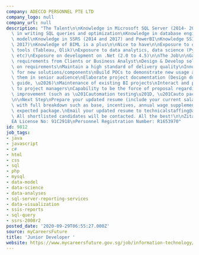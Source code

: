 ```yaml
---
company: ADECCO PERSONNEL PTE LTD
company_logo: null
company_url: null
description: "The Talent\n\nKnowledge in Microsoft SQL Server (2014- 2017)\nKnowledge\
  \ in writing SQL queries and optimization\nKnowledge in database engine and data\
  \ model\nKnowledge in SSRS (2014 and 2017) and PowerBI\nKnowledge SSIS (2014 and\
  \ 2017)\nKnowledge of BIML is a plus\n\nNice to have\n\nExposure to other data visualization\
  \ tools (Tableau, Qlik)\nExposure to data analytics, data science (Python, Spark,\
  \ etc)\nExposure on development on .Net (2.0 to 4.5)\n\nThe Job\n\nGather business\
  \ requirements from Clients or Business Analyst\nDesign & Develop solutions based\
  \ on requirements\nMaintain a high standard of delivery quality\nInnovate and look\
  \ for new solutions/components\nBuild POCs to demonstrate new usage and present\
  \ them in senior audience\nElaborate project documentation (Design documents, deployment\
  \ guide, \u2026)\nMaintenance of existing BI projects\nInteract and provide reporting\
  \ to project managers\nCapability to be the force of proposal regarding the continuous\
  \ improvement (such as \u201Cautomation testing\u201D, \u201Cauto packaging\u201D\
  \n\nNext Step\nPrepare your updated resume (include your current salary package\
  \ with full breakdown such as base, incentives, annual wage supplement, etc.) and\
  \ expected package.\nEmail your updated resume to technicalstaffing@adecco.com.\
  \ All shortlisted candidates will be contacted. All the best!\n\nZita Tang Yun Zi\n\
  EA License No: 91C2918\nPersonnel Registration Number: R1653970"
id: 9812
job_tags:
- java
- javascript
- c#
- html
- css
- sql
- php
- mysql
- data-model
- data-science
- data-analyses
- sql-server-reporting-services
- data-visualization
- ssis-reports
- sql-query
- ssrs-2008r2
posted_date: '2020-09-29T06:55:27.000Z'
source: myCareersFuture
title: 'Junior Developer '
website: https://www.mycareersfuture.gov.sg/job/information-technology/junior-developer-adecco-personnel-a446351ad110d715033fe4cfd28a89a8
---
```

